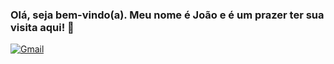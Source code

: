 ### Olá, seja bem-vindo(a). Meu nome é João e é um prazer ter sua visita aqui! 👋

[![Gmail](https://img.shields.io/badge/Gmail-D14836?style=for-the-badge&logo=gmail&logoColor=white
)](jvyyctoor@gmail.com)





